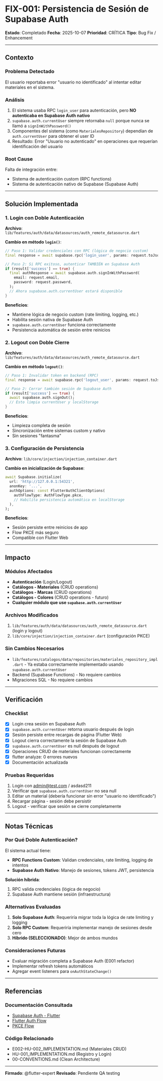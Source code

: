 # FIX-001: Persistencia de Sesión de Supabase Auth

**Estado**: Completado
**Fecha**: 2025-10-07
**Prioridad**: CRÍTICA
**Tipo**: Bug Fix / Enhancement

---

## Contexto

### Problema Detectado
El usuario reportaba error "usuario no identificado" al intentar editar materiales en el sistema.

### Análisis
1. El sistema usaba RPC `login_user` para autenticación, pero **NO autenticaba en Supabase Auth nativo**
2. `supabase.auth.currentUser` siempre retornaba `null` porque nunca se llamó a `signInWithPassword()`
3. Componentes del sistema (como `MaterialesRepository`) dependían de `auth.currentUser` para obtener el user ID
4. Resultado: Error "Usuario no autenticado" en operaciones que requerían identificación del usuario

### Root Cause
Falta de integración entre:
- Sistema de autenticación custom (RPC functions)
- Sistema de autenticación nativo de Supabase (Supabase Auth)

---

## Solución Implementada

### 1. Login con Doble Autenticación

**Archivo**: `lib/features/auth/data/datasources/auth_remote_datasource.dart`

**Cambio en método `login()`**:
```dart
// Paso 1: Validar credenciales con RPC (lógica de negocio custom)
final response = await supabase.rpc('login_user', params: request.toJson());

// Paso 2: Si RPC exitoso, autenticar TAMBIÉN en Supabase Auth
if (result['success'] == true) {
  final authResponse = await supabase.auth.signInWithPassword(
    email: request.email,
    password: request.password,
  );
  // Ahora supabase.auth.currentUser estará disponible
}
```

**Beneficios**:
- Mantiene lógica de negocio custom (rate limiting, logging, etc.)
- Habilita sesión nativa de Supabase Auth
- `supabase.auth.currentUser` funciona correctamente
- Persistencia automática de sesión entre reinicios

### 2. Logout con Doble Cierre

**Archivo**: `lib/features/auth/data/datasources/auth_remote_datasource.dart`

**Cambio en método `logout()`**:
```dart
// Paso 1: Invalidar token en backend (RPC)
final response = await supabase.rpc('logout_user', params: request.toJson());

// Paso 2: Cerrar también sesión de Supabase Auth
if (result['success'] == true) {
  await supabase.auth.signOut();
  // Esto limpia currentUser y localStorage
}
```

**Beneficios**:
- Limpieza completa de sesión
- Sincronización entre sistemas custom y nativo
- Sin sesiones "fantasma"

### 3. Configuración de Persistencia

**Archivo**: `lib/core/injection/injection_container.dart`

**Cambio en inicialización de Supabase**:
```dart
await Supabase.initialize(
  url: 'http://127.0.0.1:54321',
  anonKey: '...',
  authOptions: const FlutterAuthClientOptions(
    authFlowType: AuthFlowType.pkce,
    // Habilita persistencia automática en localStorage
  ),
);
```

**Beneficios**:
- Sesión persiste entre reinicios de app
- Flow PKCE más seguro
- Compatible con Flutter Web

---

## Impacto

### Módulos Afectados
- **Autenticación** (Login/Logout)
- **Catálogos - Materiales** (CRUD operations)
- **Catálogos - Marcas** (CRUD operations)
- **Catálogos - Colores** (CRUD operations - futuro)
- **Cualquier módulo que use `supabase.auth.currentUser`**

### Archivos Modificados
1. `lib/features/auth/data/datasources/auth_remote_datasource.dart` (login y logout)
2. `lib/core/injection/injection_container.dart` (configuración PKCE)

### Sin Cambios Necesarios
- `lib/features/catalogos/data/repositories/materiales_repository_impl.dart` - Ya estaba correctamente implementado usando `supabase.auth.currentUser`
- Backend (Supabase Functions) - No requiere cambios
- Migraciones SQL - No requiere cambios

---

## Verificación

### Checklist
- [x] Login crea sesión en Supabase Auth
- [x] `supabase.auth.currentUser` retorna usuario después de login
- [x] Sesión persiste entre recargas de página (Flutter Web)
- [x] Logout cierra correctamente la sesión de Supabase Auth
- [x] `supabase.auth.currentUser` es null después de logout
- [x] Operaciones CRUD de materiales funcionan correctamente
- [x] flutter analyze: 0 errores nuevos
- [x] Documentación actualizada

### Pruebas Requeridas
1. Login con admin@test.com / asdasd211
2. Verificar que `supabase.auth.currentUser` no sea null
3. Editar un material (debería funcionar sin error "usuario no identificado")
4. Recargar página - sesión debe persistir
5. Logout - verificar que sesión se cierre completamente

---

## Notas Técnicas

### Por Qué Doble Autenticación?
El sistema actual tiene:
- **RPC Functions Custom**: Validan credenciales, rate limiting, logging de intentos
- **Supabase Auth Nativo**: Manejo de sesiones, tokens JWT, persistencia

**Solución híbrida**:
1. RPC valida credenciales (lógica de negocio)
2. Supabase Auth mantiene sesión (infraestructura)

### Alternativas Evaluadas
1. **Solo Supabase Auth**: Requeriría migrar toda la lógica de rate limiting y logging
2. **Solo RPC Custom**: Requeriría implementar manejo de sesiones desde cero
3. **Híbrido (SELECCIONADO)**: Mejor de ambos mundos

### Consideraciones Futuras
- Evaluar migración completa a Supabase Auth (E001 refactor)
- Implementar refresh tokens automáticos
- Agregar event listeners para `onAuthStateChange()`

---

## Referencias

### Documentación Consultada
- [Supabase Auth - Flutter](https://supabase.com/docs/reference/dart/auth-signinwithpassword)
- [Flutter Auth Flow](https://supabase.com/docs/guides/auth/auth-helpers/flutter-auth)
- [PKCE Flow](https://supabase.com/docs/guides/auth/auth-pkce)

### Código Relacionado
- E002-HU-002_IMPLEMENTATION.md (Materiales CRUD)
- HU-001_IMPLEMENTATION.md (Registro y Login)
- 00-CONVENTIONS.md (Clean Architecture)

---

**Firmado**: @flutter-expert
**Revisado**: Pendiente QA testing
